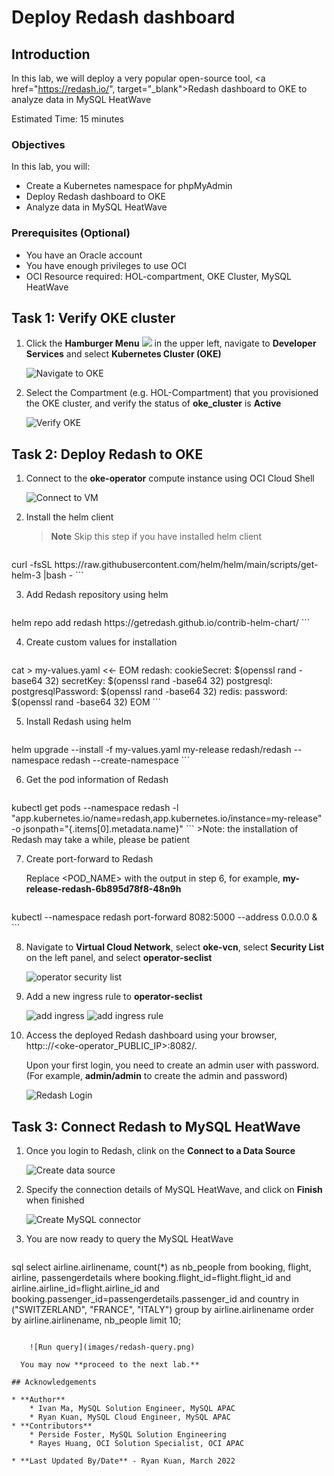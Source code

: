 # Deploy Redash dashboard

## Introduction

In this lab, we will deploy a very popular open-source tool, <a href="https://redash.io/", target="\_blank">Redash dashboard</a> to OKE to analyze data in MySQL HeatWave

Estimated Time: 15 minutes

### Objectives

In this lab, you will:

* Create a Kubernetes namespace for phpMyAdmin
* Deploy Redash dashboard to OKE
* Analyze data in MySQL HeatWave

### Prerequisites (Optional)

* You have an Oracle account
* You have enough privileges to use OCI
* OCI Resource required: HOL-compartment, OKE Cluster, MySQL HeatWave

## Task 1: Verify OKE cluster

1. Click the **Hamburger Menu** ![](images/hamburger.png) in the upper left, navigate to **Developer Services** and select **Kubernetes Cluster (OKE)**

    ![Navigate to OKE](images/navigate-to-oke.png)

2. Select the Compartment (e.g. HOL-Compartment) that you provisioned the OKE cluster, and verify the status of **oke_cluster** is **Active**

    ![Verify OKE](images/click-cluster.png)

## Task 2: Deploy Redash to OKE

1. Connect to the **oke-operator** compute instance using OCI Cloud Shell

	![Connect to VM](images/connect-to-vm.png)

2. Install the helm client

	>**Note** Skip this step if you have installed helm client

	```
<copy>
curl -fsSL https://raw.githubusercontent.com/helm/helm/main/scripts/get-helm-3 |bash -
</copy>
```

3. Add Redash repository using helm

	```
<copy>
helm repo add redash https://getredash.github.io/contrib-helm-chart/
</copy>
```

4. Create custom values for installation

	```
<copy>
cat > my-values.yaml <<- EOM
redash:
  cookieSecret: $(openssl rand -base64 32)
  secretKey: $(openssl rand -base64 32)
postgresql:
  postgresqlPassword: $(openssl rand -base64 32)
redis:
  password: $(openssl rand -base64 32)
EOM
</copy>
```

5. Install Redash using helm

	```
<copy>
helm upgrade --install -f my-values.yaml my-release redash/redash --namespace redash --create-namespace
</copy>
```

6. Get the pod information of Redash

	```
<copy>
kubectl get pods --namespace redash -l "app.kubernetes.io/name=redash,app.kubernetes.io/instance=my-release" -o jsonpath="{.items[0].metadata.name}"
</copy>
```
	>Note: the installation of Redash may take a while, please be patient

7. Create port-forward to Redash

	Replace &lt;POD&#95;NAME&gt; with the output in step 6, for example, **my-release-redash-6b895d78f8-48n9h**

	```
<copy>
kubectl --namespace redash port-forward <POD_NAME> 8082:5000 --address 0.0.0.0 &
</copy>
```

8. Navigate to **Virtual Cloud Network**, select **oke-vcn**, select **Security List** on the left panel, and select **operator-seclist**

	![operator security list](images/operator-seclist.png)

9. Add a new ingress rule to **operator-seclist**

	![add ingress](images/add-ingress-rule.png)
	![add ingress rule](images/vcn-seclist.png)

9. Access the deployed Redash dashboard using your browser, http:://&lt;oke-operator&#95;PUBLIC&#95;IP&gt;:8082/.

	Upon your first login, you need to create an admin user with password. (For example, **admin/admin** to create the admin and password)

	![Redash Login](images/redash-initial-setup.png)

## Task 3: Connect Redash to MySQL HeatWave

1. Once you login to Redash, clink on the **Connect to a Data Source**

	![Create data source](images/redash-create-data-source.png)

2. Specify the connection details of MySQL HeatWave, and click on **Finish** when finished

	![Create MySQL connector](images/redash-create-mysql.png)

3. You are now ready to query the MySQL HeatWave

	```
sql
<copy>
select airline.airlinename, count(*) as nb_people from booking, flight, airline, passengerdetails
where booking.flight_id=flight.flight_id and
airline.airline_id=flight.airline_id and
booking.passenger_id=passengerdetails.passenger_id and
country in ("SWITZERLAND", "FRANCE", "ITALY")
group by
airline.airlinename
order by
airline.airlinename, nb_people
limit 10;
</copy>
```

	![Run query](images/redash-query.png)

  You may now **proceed to the next lab.**

## Acknowledgements

* **Author**
	* Ivan Ma, MySQL Solution Engineer, MySQL APAC
	* Ryan Kuan, MySQL Cloud Engineer, MySQL APAC
* **Contributors**
	* Perside Foster, MySQL Solution Engineering
	* Rayes Huang, OCI Solution Specialist, OCI APAC

* **Last Updated By/Date** - Ryan Kuan, March 2022
